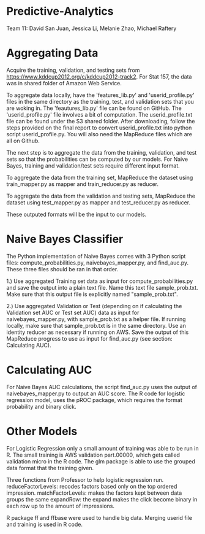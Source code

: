 Predictive-Analytics
====================

Team 11: David San Juan, Jessica Li, Melanie Zhao, Michael Raftery

# Aggregating Data

Acquire the training, validation, and testing sets from https://www.kddcup2012.org/c/kddcup2012-track2. For Stat 157, the data was in shared folder of Amazon Web Service.

To aggregate data locally, have the 'features_lib.py' and 'userid_profile.py' files in the same directory as the training, test, and validation sets that you are woking in. The 'feautures_lib.py' file can be found on GitHub. The 'userid_profile.py' file involves a bit of computation. The userid_profile.txt file can be found under the S3 shared folder. After downloading, follow the steps provided on the final report to convert userid_profile.txt into python script userid_profile.py. You will also need the MapReduce files which are all on Github.

The next step is to aggregate the data from the training, validation, and test sets so that the probabilities can be computed by our models. For Naive Bayes, training and validation/test sets require different input format.

To aggregate the data from the training set, MapReduce the dataset using train_mapper.py as mapper and train_reducer.py as reducer.

To aggregate the data from the validation and testing sets, MapReduce the dataset using test_mapper.py as mapper and test_reducer.py as reducer.

These outputed formats will be the input to our models.

# Naive Bayes Classifier
The Python implementation of Naive Bayes comes with 3 Python script files: compute_probabilities.py, naivebayes_mapper.py, and find_auc.py. These three files should be ran in that order.

1.) Use aggregated Training set data as input for compute_probabilities.py and save the output into a plain text file. Name this text file sample_prob.txt. Make sure that this output file is explicitly named "sample_prob.txt".

2.) Use aggregated Validation or Test (depending on if calculating the Validation set AUC or Test set AUC) data as input for naivebayes_mapper.py, with sample_prob.txt as a helper file. If running locally, make sure that sample_prob.txt is in the same directory. Use an identity reducer as necessary if running on AWS. Save the output of this MapReduce progress to use as input for find_auc.py (see section: Calculating AUC).

# Calculating AUC
For Naive Bayes AUC calculations, the script find_auc.py uses the output of naivebayes_mapper.py to output an AUC score.
The R code for logistic regression model, uses the pROC package, which requires the format probability and binary click.

# Other Models
For Logistic Regression only a small amount of training was able to be run in R. The small training is AWS validation part.00000, which gets called validation micro in the R code.
The glm package is able to use the grouped data format that the training given.

Three functions from Professor to help logistic regression run.
reduceFactorLevels: recodes factors based only on the top ordered impression. 
matchFactorLevels: makes the factors kept between data groups the same
expandRow: the expand makes the click become binary in each row up to the amount of impressions.

R package ff and ffbase were used to handle big data. Merging userid file and training is used in R code.

